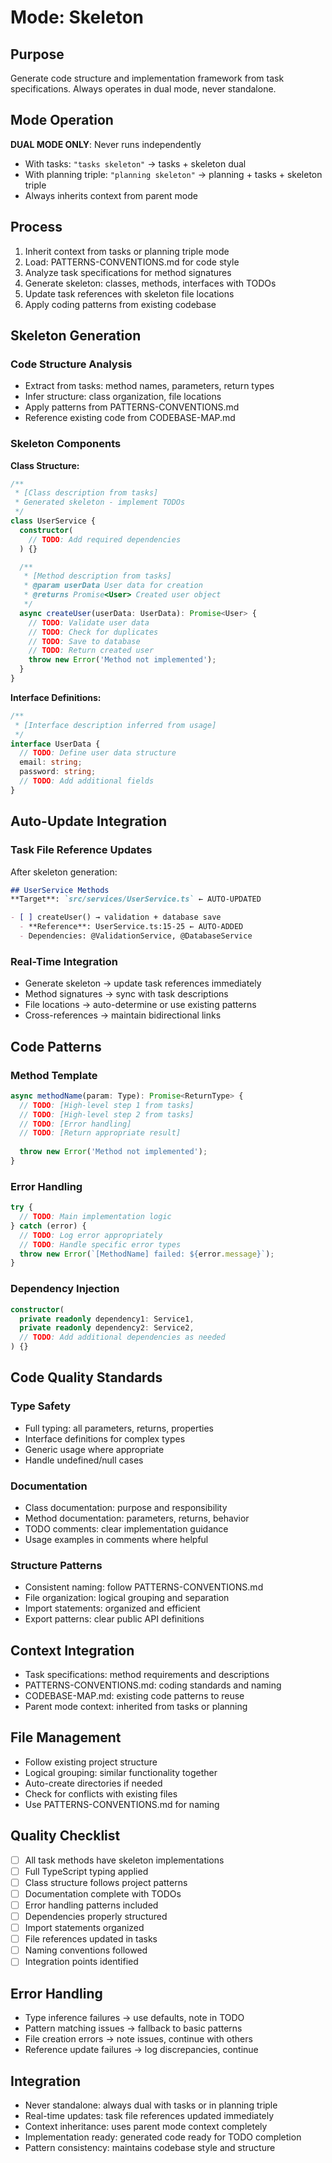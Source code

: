 # Mode: Skeleton

## Purpose
Generate code structure and implementation framework from task specifications. Always operates in dual mode, never standalone.

## Mode Operation
**DUAL MODE ONLY**: Never runs independently
- With tasks: `"tasks skeleton"` → tasks + skeleton dual
- With planning triple: `"planning skeleton"` → planning + tasks + skeleton triple
- Always inherits context from parent mode

## Process
1. Inherit context from tasks or planning triple mode
2. Load: PATTERNS-CONVENTIONS.md for code style
3. Analyze task specifications for method signatures
4. Generate skeleton: classes, methods, interfaces with TODOs
5. Update task references with skeleton file locations
6. Apply coding patterns from existing codebase

## Skeleton Generation

### Code Structure Analysis
- Extract from tasks: method names, parameters, return types
- Infer structure: class organization, file locations
- Apply patterns from PATTERNS-CONVENTIONS.md
- Reference existing code from CODEBASE-MAP.md

### Skeleton Components

**Class Structure:**
```typescript
/**
 * [Class description from tasks]
 * Generated skeleton - implement TODOs
 */
class UserService {
  constructor(
    // TODO: Add required dependencies
  ) {}

  /**
   * [Method description from tasks]
   * @param userData User data for creation
   * @returns Promise<User> Created user object
   */
  async createUser(userData: UserData): Promise<User> {
    // TODO: Validate user data
    // TODO: Check for duplicates
    // TODO: Save to database
    // TODO: Return created user
    throw new Error('Method not implemented');
  }
}
```

**Interface Definitions:**
```typescript
/**
 * [Interface description inferred from usage]
 */
interface UserData {
  // TODO: Define user data structure
  email: string;
  password: string;
  // TODO: Add additional fields
}
```

## Auto-Update Integration

### Task File Reference Updates
After skeleton generation:
```markdown
## UserService Methods
**Target**: `src/services/UserService.ts` ← AUTO-UPDATED

- [ ] createUser() → validation + database save
  - **Reference**: UserService.ts:15-25 ← AUTO-ADDED
  - Dependencies: @ValidationService, @DatabaseService
```

### Real-Time Integration
- Generate skeleton → update task references immediately
- Method signatures → sync with task descriptions
- File locations → auto-determine or use existing patterns
- Cross-references → maintain bidirectional links

## Code Patterns

### Method Template
```typescript
async methodName(param: Type): Promise<ReturnType> {
  // TODO: [High-level step 1 from tasks]
  // TODO: [High-level step 2 from tasks]
  // TODO: [Error handling]
  // TODO: [Return appropriate result]
  
  throw new Error('Method not implemented');
}
```

### Error Handling
```typescript
try {
  // TODO: Main implementation logic
} catch (error) {
  // TODO: Log error appropriately
  // TODO: Handle specific error types
  throw new Error(`[MethodName] failed: ${error.message}`);
}
```

### Dependency Injection
```typescript
constructor(
  private readonly dependency1: Service1,
  private readonly dependency2: Service2,
  // TODO: Add additional dependencies as needed
) {}
```

## Code Quality Standards

### Type Safety
- Full typing: all parameters, returns, properties
- Interface definitions for complex types
- Generic usage where appropriate
- Handle undefined/null cases

### Documentation
- Class documentation: purpose and responsibility
- Method documentation: parameters, returns, behavior
- TODO comments: clear implementation guidance
- Usage examples in comments where helpful

### Structure Patterns
- Consistent naming: follow PATTERNS-CONVENTIONS.md
- File organization: logical grouping and separation
- Import statements: organized and efficient
- Export patterns: clear public API definitions

## Context Integration
- Task specifications: method requirements and descriptions
- PATTERNS-CONVENTIONS.md: coding standards and naming
- CODEBASE-MAP.md: existing code patterns to reuse
- Parent mode context: inherited from tasks or planning

## File Management
- Follow existing project structure
- Logical grouping: similar functionality together
- Auto-create directories if needed
- Check for conflicts with existing files
- Use PATTERNS-CONVENTIONS.md for naming

## Quality Checklist
- [ ] All task methods have skeleton implementations
- [ ] Full TypeScript typing applied
- [ ] Class structure follows project patterns
- [ ] Documentation complete with TODOs
- [ ] Error handling patterns included
- [ ] Dependencies properly structured
- [ ] Import statements organized
- [ ] File references updated in tasks
- [ ] Naming conventions followed
- [ ] Integration points identified

## Error Handling
- Type inference failures → use defaults, note in TODO
- Pattern matching issues → fallback to basic patterns
- File creation errors → note issues, continue with others
- Reference update failures → log discrepancies, continue

## Integration
- Never standalone: always dual with tasks or in planning triple
- Real-time updates: task file references updated immediately
- Context inheritance: uses parent mode context completely
- Implementation ready: generated code ready for TODO completion
- Pattern consistency: maintains codebase style and structure